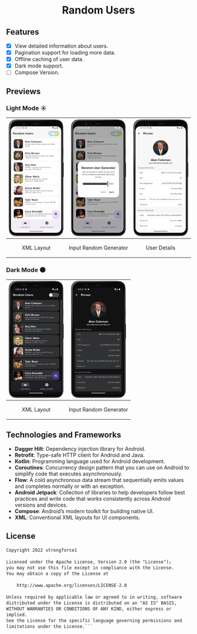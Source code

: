 <h1 align="center">Random Users</h1>

## Features
- [x] View detailed information about users.
- [x] Pagination support for loading more data.
- [x] Offline caching of user data.
- [x] Dark mode support.
- [ ] Compose Version.

## Previews
### Light Mode ☀️
| <img src="previews/Screenshot_20241212_204148.png" alt="Screenshot 2" width="150"/> | <img src="previews/Screenshot_20241212_204802.png" alt="Screenshot 2" width="150"/> | <img src="previews/Screenshot_20241212_204201.png" alt="Screenshot 2" width="150"/> | 
|-------------------------------------------------------------------------------------|-------------------------------------------------------------------------------------|-------------------------------------------------------------------------------------|
| <p align="center">XML Layout</p>                                                    | <p align="center">Input Random Generator</p>                                        | <p align="center">User Details</p>                                                  |

### Dark Mode 🌑
| <img src="previews/Screenshot_20241212_204211.png" alt="Screenshot 2" width="150"/> | <img src="previews/Screenshot_20241212_204222.png" alt="Screenshot 2" width="150"/> | 
|-------------------------------------------------------------------------------------|-------------------------------------------------------------------------------------|
| <p align="center">XML Layout</p>                                                    | <p align="center">Input Random Generator</p>                                        |

## Technologies and Frameworks
- **Dagger Hilt**: Dependency injection library for Android.
- **Retrofit**: Type-safe HTTP client for Android and Java.
- **Kotlin**: Programming language used for Android development.
- **Coroutines**: Concurrency design pattern that you can use on Android to simplify code that executes asynchronously.
- **Flow**: A cold asynchronous data stream that sequentially emits values and completes normally or with an exception.
- **Android Jetpack**: Collection of libraries to help developers follow best practices and write code that works consistently across Android versions and devices.
- **Compose**: Android’s modern toolkit for building native UI.
- **XML**: Conventional XML layouts for UI components.

## License
```text
Copyright 2022 strongforce1

Licensed under the Apache License, Version 2.0 (the "License");
you may not use this file except in compliance with the License.
You may obtain a copy of the License at

    http://www.apache.org/licenses/LICENSE-2.0

Unless required by applicable law or agreed to in writing, software
distributed under the License is distributed on an "AS IS" BASIS,
WITHOUT WARRANTIES OR CONDITIONS OF ANY KIND, either express or implied.
See the License for the specific language governing permissions and
limitations under the License.```
